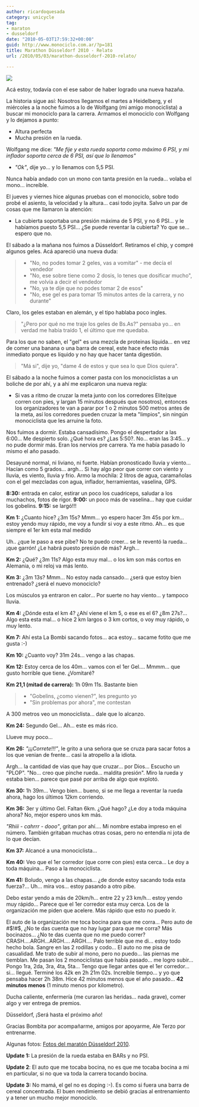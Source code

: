 ```yaml
---
author: ricardoquesada
category: unicycle
tag:
- maraton
- dusseldorf
date: "2010-05-03T17:59:32+00:00"
guid: http://www.monociclo.com.ar/?p=181
title: Marathon Düsseldorf 2010 - Relato
url: /2010/05/03/marathon-dusseldorf-2010-relato/

---
```


[![](/images/marathon-dusseldorf-2010-relato.jpg)](https://photos.app.goo.gl/JdWd4bM69m6C3hr8A)

Acá estoy, todavía con el ese sabor de haber logrado una nueva hazaña.

La historia sigue así: Nosotros llegamos el martes a Heidelberg, y el miércoles
a la noche fuimos a lo de Wolfgang (mi amigo monociclista) a buscar mi monociclo
para la carrera. Armamos el monociclo con Wolfgang y lo dejamos a punto:

- Altura perfecta
- Mucha presión en la rueda.

Wolfgang me dice: _"Me fije y esta rueda soporta como máximo 6 PSI, y mi
inflador soporta cerca de 6 PSI, así que lo llenamos"_

- _"Ok"_, dije yo... y lo llenamos con 5,5 PSI.

Nunca había andado con un mono con tanta presión en la rueda... volaba el
mono... increíble.

El jueves y viernes hice algunas pruebas con el monociclo, sobre todo probé el
asiento, la velocidad y la altura... casi todo joyita.
Salvo un par de cosas que me llamaron la atención:

- La cubierta soportaba una presión máxima de 5 PSI, y no 6 PSI... y le habíamos
  puesto 5,5 PSI... ¿Se puede reventar la cubierta? Yo que se... espero que no.

El sábado a la mañana nos fuimos a Düsseldorf. Retiramos el chip, y compré
algunos geles. Acá apareció una nueva duda:

> - "No, no podes tomar 2 geles, vas a vomitar" - me decía el vendedor
> - "No, ese sobre tiene como 2 dosis, lo tenes que dosificar mucho", me volvía
> a decir el vendedor
> - "No, ya te dije que no podes tomar 2 de esos"
> - "No, ese gel es para tomar 15 minutos antes de la carrera, y no durante"

Claro, los geles estaban en alemán, y el tipo hablaba poco ingles.

> "¿Pero por qué no me traje los geles de Bs.As?" pensaba yo... en verdad
>  me había traído 1, el último que me quedaba.

Para los que no saben, el "gel" es una mezcla de proteinas líquida...
en vez de comer una banana o una barra de cereal, este hace efecto más inmediato
porque es líquido y no hay que hacer tanta digestión.

> "Má si", dije yo, "dame 4 de estos y que sea lo que Dios quiera".

El sábado a la noche fuimos a comer pasta con los monociclistas a un boliche de
por ahí, y a ahí me explicaron una nueva regla:

- Si vas a ritmo de cruzar la meta junto con los corredores Elite(que corren con
  pies, y largan 15 minutos después que nosotros), entonces los organizadores te
  van a parar por 1 o 2 minutos 500 metros antes de la meta, así los corredores
  pueden cruzar la meta "limpios", sin ningún monociclista que les arruine la
  foto.

Nos fuimos a dormir. Estaba cansadísimo. Pongo el despertador a las 6:00... Me
despierto solo. ¿Qué hora es? ¿Las 5:50?. No... eran las 3:45... y no pude
dormir más. Eran los nervios pre carrera. Ya me había pasado lo mismo el año
pasado.

Desayuné normal, ni liviano, ni fuerte. Habían pronosticado lluvia y viento...
Hacían como 5 grados... argh... Si hay algo peor que correr con viento y lluvia,
es viento, lluvia y frio.
Armo la mochila: 2 litros de agua, caramañolas con el gel mezcladas con agua,
inflador, herramientas, vaselina, GPS.

**8:30:** entrada en calor, estirar un poco los cuadriceps, saludar a los
muchachos, fotos de rigor.
**9:00:** un poco más de vaselina... hay que cuidar los gobelins.
**9:15:** se largó!!!

**Km 1:** ¿Cuanto hice? ¿3m 15s? Mmm... yo espero hacer 3m 45s por km... estoy
yendo muy rápido, me voy a fundir si voy a este ritmo. Ah... es que siempre el
1er km esta mal medido

Uh.. ¿que le paso a ese pibe? No te puedo creer... se le reventó la rueda...
¡que garrón! ¿Le habrá puesto presión de más? Argh...

**Km 2:** ¿Qué? ¿3m 11s? Algo esta muy mal... o los km son más cortos en
Alemania, o mi reloj va más lento.

**Km 3:** ¿3m 13s? Mmm... No estoy nada cansado... ¿será que estoy bien
entrenado? ¿será el nuevo monociclo?

Los músculos ya entraron en calor... Por suerte no hay viento... y tampoco
lluvia.

**Km 4:** ¿Dónde esta el km 4? ¿Ahí viene el km 5, o ese es el 6? ¿8m 27s?...
Algo esta esta mal... o hice 2 km largos o 3 km cortos, o voy muy rápido, o muy
lento.

**Km 7:** Ahí esta La Bombi sacando fotos... aca estoy... sacame fotito que me
gusta :-)

**Km 10:** ¿Cuanto voy? 31m 24s... vengo a las chapas.

**Km 12:** Estoy cerca de los 40m... vamos con el 1er Gel.... Mmmm... que gusto
horrible que tiene. ¿Vomitaré?

**Km 21,1 (mitad de carrera):** 1h 09m 11s. Bastante bien

> - "Gobelins, ¿como vienen?", les pregunto yo
> - "Sin problemas por ahora", me contestan

A 300 metros veo un monociclista... dale que lo alcanzo.

**Km 24:** Segundo Gel... Ah... este es más rico.

Llueve muy poco...

**Km 26:** _"¡¡¡Correte!!!"_, le grito a una señora que se cruza para sacar
fotos a los que venian de frente... casi la atropello a la idiota.

Argh... la cantidad de vias que hay que cruzar... por Dios...
Escucho un "PLOP".
"No... creo que pinche rueda... maldita presión".
Miro la rueda y estaba bien...
parece que pasé por arriba de algo que explotó.

**Km 30:** 1h 39m... Vengo bien... bueno, si se me llega a reventar la rueda
ahora, hago los últimos 12km corriendo.

**Km 36:** 3er y último Gel. Faltan 6km. ¿Qué hago? ¿Le doy a toda máquina
ahora? No, mejor espero unos km más.

_"Rhiii - cahrrr - dooo"_, gritan por ahí.... Mi nombre estaba impreso en el
número. También gritaban muchas otras cosas, pero no entendía ni jota de lo que
decían.

**Km 37:** Alcancé a una monociclista...

**Km 40:** Veo que el 1er corredor (que corre con pies) esta cerca... Le doy a
toda máquina... Paso a la monociclista.

**Km 41:** Boludo, vengo a las chapas... ¿de donde estoy sacando toda esta
fuerza?... Uh... mira vos... estoy pasando a otro pibe.

Debo estar yendo a más de 20km/h...
entre 22 y 23 km/h...
estoy yendo muy rápido...
Parece que el 1er corredor esta muy cerca.
Los de la organización me piden que acelere.
Más rápido que esto no puedo ir.

El auto de la organización me toca bocina para que me corra...
Pero auto de #$!#$, ¿No te das cuenta que no hay lugar para que me corra?
Más bocinazos... ¿No te das cuenta que no me puedo correr?
CRASH....ARGH...ARGH.... ARGH.... Palo terrible que me di...
estoy todo hecho bola.
Sangre en las 2 rodillas y codo... El auto no me pisa de casualidad.
Me trato de subir al mono, pero no puedo... las piernas me tiemblan.
Me pasan los 2 monociclistas que había pasado... me logro subir...
Pongo 1ra, 2da, 3ra, 4ta, 5ta... Tengo que llegar antes que el 1er corredor...
si... llegué. Terminé los 42k en 2h 21m 02s.
Increíble tiempo... y yo que pensaba hacer 2h 38m.
Hice 42 minutos menos que el año pasado...
**42 minutos menos** (1 minuto menos por kilometro).

Ducha caliente, enfermería (me curaron las heridas... nada grave), comer algo y
ver entrega de premios.

Düsseldorf, ¡Será hasta el próximo año!

Gracias Bombita por acompañarme, amigos por apoyarme, Ale Terzo por entrenarme.

Algunas
fotos: [Fotos del maratón Düsseldorf 2010](https://photos.app.goo.gl/JdWd4bM69m6C3hr8A).

**Update 1:** La presión de la rueda estaba en BARs y no PSI.

**Update 2**: El auto que me tocaba bocina, no es que me tocaba bocina a mi en
particular, si no que va toda la carrera tocando bocina.

**Update 3:** No mamá, el gel no es doping :-). Es como si fuera una barra de
cereal concentrada. El buen rendimiento se debió gracias al entrenamiento y a
tener un mucho mejor monociclo.
